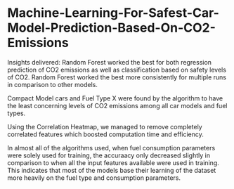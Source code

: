 # Machine-Learning-For-Safest-Car-Model-Prediction-Based-On-CO2-Emissions
Insights delivered: Random Forest worked the best for both regression prediction of CO2 emissions as well as classification based on safety levels of CO2. Random Forest worked the best more consistently for multiple runs in comparison to other models.

Compact Model cars and Fuel Type X were found by the algorithm to have the least concerning levels of CO2 emissions among all car models and fuel types.

Using the Correlation Heatmap, we managed to remove completely correlated features which boosted computation time and efficiency.

In almost all of the algorithms used, when fuel consumption parameters were solely used for training, the accuraacy only decreased slightly in comparison to when all the input features available were used in training. This indicates that most of the models base their learning of the dataset more heavily on the fuel type and consumption parameters.
